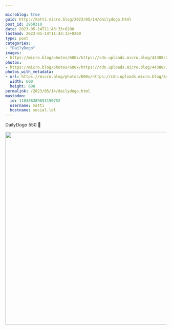 ```yaml
---

microblog: true
guid: http://matti.micro.blog/2023/05/14/dailydogo.html
post_id: 2950310
date: 2023-05-14T11:43:33+0200
lastmod: 2023-05-14T11:43:33+0200
type: post
categories:
- "DailyDogo"
images:
- https://micro.blog/photos/600x/https://cdn.uploads.micro.blog/44388/2023/bfa100b943.jpg
photos:
- https://micro.blog/photos/600x/https://cdn.uploads.micro.blog/44388/2023/bfa100b943.jpg
photos_with_metadata:
- url: https://micro.blog/photos/600x/https://cdn.uploads.micro.blog/44388/2023/bfa100b943.jpg
  width: 600
  height: 600
permalink: /2023/05/14/dailydogo.html
mastodon:
  id: 110366389653150752
  username: matti
  hostname: social.lol
---
```

DailyDogo 550 🐶

<img src="https://micro.blog/photos/600x/https://blog.martin-haehnel.de/uploads/2023/bfa100b943.jpg" width="600" height="600" alt="" />
